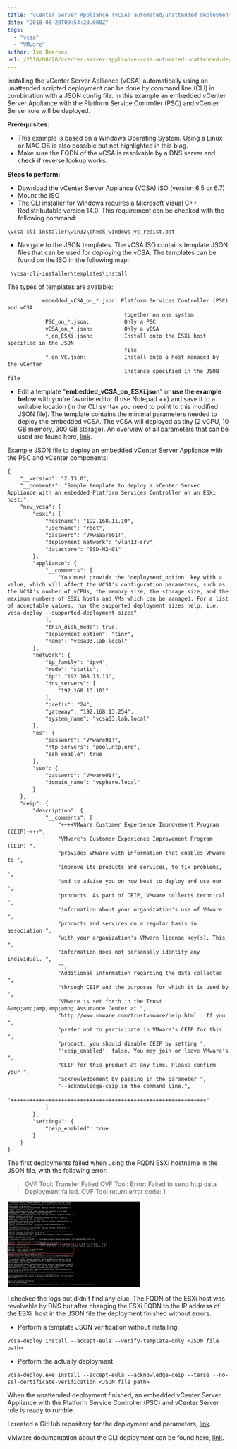 ```yaml
---
title: "vCenter Server Appliance (vCSA) automated/unattended deployment"
date: "2018-08-20T09:54:28.000Z"
tags: 
  - "vcsa"
  - "VMware"
author: Ivo Beerens
url: /2018/08/20/vcenter-server-appliance-vcsa-automated-unattended-deployment/
---
```


Installing the vCenter Server Aplliance (vCSA) automatically using an unattended scripted deployment can be done by command line (CLI) in combination with a JSON config file. In this example an embedded vCenter Server Appliance with the Platform Service Controller (PSC) and vCenter Server role will be deployed.

**Prerequisites:**

- This example is based on a Windows Operating System. Using a Linux or MAC OS is also possible but not highlighted in this blog.
- Make sure the FQDN of the vCSA is resolvable by a DNS server and check if reverse lookup works.

**Steps to perform:**

- Download the vCenter Server Appiance (VCSA) ISO (version 6.5 or 6.7)
- Mount the ISO
- The CLI installer for Windows requires a Microsoft Visual C++ Redistributable version 14.0. This requirement can be checked with the following command:

```
\vcsa-cli-installer\win32\check_windows_vc_redist.bat
```

- Navigate to the JSON templates. The vCSA ISO contains template JSON files that can be used for deploying the vCSA. The templates can be found on the ISO in the following map:

```
 \vcsa-cli-installer\templates\install
```

The types of templates are avalable:

```
           embedded_vCSA_on_*.json: Platform Services Controller (PSC) and vCSA
                                     together on one system
            PSC_on_*.json:           Only a PSC
            vCSA_on_*.json:          Only a vCSA
            *_on_ESXi.json:          Install onto the ESXi host specified in the JSON
                                     file
            *_on_VC.json:            Install onto a host managed by the vCenter
                                     instance specified in the JSON file
```

- Edit a template "**embedded\_vCSA\_on\_ESXi.json**" or **use the example below** with you're favorite editor (I use Notepad ++) and save it to a writable location (in the CLI syntax you need to point to this modified JSON file). The template contains the minimal parameters needed to deploy the embedded vCSA. The vCSA will deployed as tiny (2 vCPU, 10 GB memory, 300 GB storage). An overview of all parameters that can be used are found here, [link](https://docs.VMware.com/en/VMware-vSphere/6.7/com.VMware.vcenter.install.doc/GUID-457EAE1F-B08A-4E64-8506-8A3FA84A0446.html).

Example JSON file to deploy an embedded vCenter Server Appliance with the PSC and vCenter components:

```
{
    "__version": "2.13.0",
    "__comments": "Sample template to deploy a vCenter Server Appliance with an embedded Platform Services Controller on an ESXi host.",
    "new_vcsa": {
        "esxi": {
            "hostname": "192.168.11.10",
            "username": "root",
            "password": "VMwaaare01!",
            "deployment_network": "vlan13-srv",
            "datastore": "SSD-M2-01"
        },
        "appliance": {
            "__comments": [
                "You must provide the 'deployment_option' key with a value, which will affect the VCSA's configuration parameters, such as the VCSA's number of vCPUs, the memory size, the storage size, and the maximum numbers of ESXi hosts and VMs which can be managed. For a list of acceptable values, run the supported deployment sizes help, i.e. vcsa-deploy --supported-deployment-sizes"
            ],
            "thin_disk_mode": true,
            "deployment_option": "tiny",
            "name": "vcsa03.lab.local"
        },
        "network": {
            "ip_family": "ipv4",
            "mode": "static",
            "ip": "192.168.13.13",
            "dns_servers": [
                "192.168.13.101"
            ],
            "prefix": "24",
            "gateway": "192.168.13.254",
            "system_name": "vcsa03.lab.local"
        },
        "os": {
            "password": "VMware01!",
            "ntp_servers": "pool.ntp.org",
            "ssh_enable": true
        },
        "sso": {
            "password": "VMware01!",
            "domain_name": "vsphere.local"
        }
    },
    "ceip": {
        "description": {
            "__comments": [
                "++++VMware Customer Experience Improvement Program (CEIP)++++",
                "VMware's Customer Experience Improvement Program (CEIP) ",
                "provides VMware with information that enables VMware to ",
                "improve its products and services, to fix problems, ",
                "and to advise you on how best to deploy and use our ",
                "products. As part of CEIP, VMware collects technical ",
                "information about your organization's use of VMware ",
                "products and services on a regular basis in association ",
                "with your organization's VMware license key(s). This ",
                "information does not personally identify any individual. ",
                "",
                "Additional information regarding the data collected ",
                "through CEIP and the purposes for which it is used by ",
                "VMware is set forth in the Trust &amp;amp;amp;amp;amp; Assurance Center at ",
                "http://www.vmware.com/trustvmware/ceip.html . If you ",
                "prefer not to participate in VMware's CEIP for this ",
                "product, you should disable CEIP by setting ",
                "'ceip_enabled': false. You may join or leave VMware's ",
                "CEIP for this product at any time. Please confirm your ",
                "acknowledgement by passing in the parameter ",
                "--acknowledge-ceip in the command line.",
                "++++++++++++++++++++++++++++++++++++++++++++++++++++++++++++++"
            ]
        },
        "settings": {
            "ceip_enabled": true
        }
    }
}
```

The first deployments failed when using the FQDN ESXi hostname in the JSON file, with the following error:

> OVF Tool: Transfer Failed
  OVF Tool: Error: Failed to send http data
  Deployment failed. OVF Tool return error code: 1

[![](images/1-9-300x194.png)](images/1-9.png)

I checked the logs but didn't find any clue. The FQDN of the ESXi host was revolvable by DNS but after changing the ESXi FQDN to the IP address of the ESXi  host in the JSON file the deployment finished without errors.

- Perform a template JSON verification without installing:

```
vcsa-deploy install --accept-eula --verify-template-only <JSON file path>
```

- Perform the actually deployment

```
vcsa-deploy.exe install --accept-eula --acknowledge-ceip --terse --no-ssl-certificate-verification <JSON file path>
```

When the unattended deployment finished, an embedded vCenter Server Appliance with the Platform Service Controller (PSC) and vCenter Server role is ready to rumble.

I created a GitHub repository for the deployment and parameters, [link](https://github.com/ibeerens/VCSA).

VMware documentation about the CLI deployment can be found here, [link](https://docs.VMware.com/en/VMware-vSphere/6.7/com.VMware.vcenter.install.doc/GUID-C17AFF44-22DE-41F4-B85D-19B7A995E144.html).